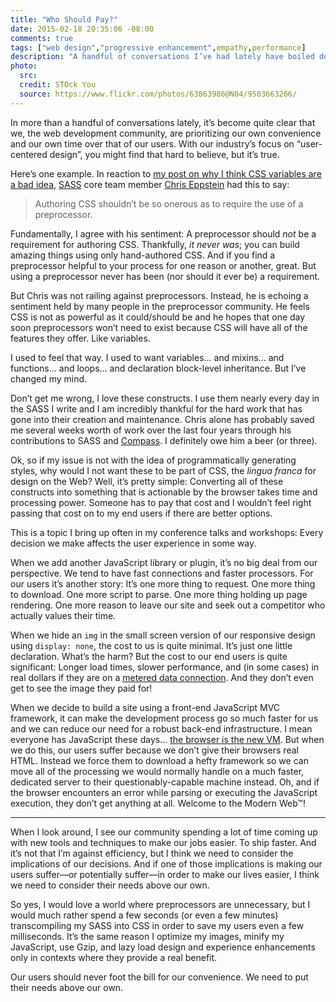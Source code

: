```yaml
---
title: "Who Should Pay?"
date: 2015-02-18 20:35:06 -08:00
comments: true
tags: ["web design","progressive enhancement",empathy,performance]
description: "A handful of conversations I’ve had lately have boiled down to the tradeoffs between what is more convenient for developers and what is more convenient for our customers. I thought it worth collecting my thoughts to share with you."
photo:
  src: 
  credit: STOck You
  source: https://www.flickr.com/photos/63863986@N04/9503663266/
---
```


In more than a handful of conversations lately, it’s become quite clear that we, the web development community, are prioritizing our own convenience and our own time over that of our users. With our industry’s focus on “user-centered design”, you might find that hard to believe, but it’s true.

<!-- more -->

Here’s one example. In reaction to [my post on why I think CSS variables are a bad idea](/notebook/css-variables-are-a-bad-idea/), [SASS](http://sass-lang.com) core team member [Chris Eppstein](https://github.com/chriseppstein/) had this to say:

> Authoring CSS shouldn’t be so onerous as to require the use of a preprocessor.

Fundamentally, I agree with his sentiment: A preprocessor should *not* be a requirement for authoring CSS. Thankfully, *it never was*; you can build amazing things using only hand-authored CSS. And if you find a preprocessor helpful to your process for one reason or another, great. But using a preprocessor never has been (nor should it ever be) a requirement.

But Chris was not railing against preprocessors. Instead, he is echoing a sentiment held by many people in the preprocessor community. He feels CSS is not as powerful as it could/should be and he hopes that one day soon preprocessors won’t need to exist because CSS will have all of the features they offer. Like variables.

I used to feel that way. I used to want variables… and mixins… and functions… and loops… and declaration block-level inheritance. But I’ve changed my mind.

Don’t get me wrong, I love these constructs. I use them nearly every day in the SASS I write and I am incredibly thankful for the hard work that has gone into their creation and maintenance.  Chris alone has probably saved me several weeks worth of work over the last four years through his contributions to SASS and [Compass](http://compass-style.org/). I definitely owe him a beer (or three).

Ok, so if my issue is not with the idea of programmatically generating styles, why would I not want these to be part of CSS, the <i>lingua franca</i> for design on the Web? Well, it’s pretty simple: Converting all of these constructs into something that is actionable by the browser takes time and processing power. Someone has to pay that cost and I wouldn’t feel right passing that cost on to my end users if there are better options.

This is a topic I bring up often in my conference talks and workshops: Every decision we make affects the user experience in some way.

When we add another JavaScript library or plugin, it’s no big deal from our perspective. We tend to have fast connections and faster processors. For our users it’s another story: It’s one more thing to request. One more thing to download. One more script to parse. One more thing holding up page rendering. One more reason to leave our site and seek out a competitor who actually values their time.

When we hide an `img` in the small screen version of our responsive design using `display: none`, the cost to us is quite minimal. It’s just one little declaration. What’s the harm? But the cost to our end users is quite significant: Longer load times, slower performance, and (in some cases) in real dollars if they are on a [metered data connection](http://blog.kaspersky.com/cost-aware/). And they don’t even get to see the image they paid for!

When we decide to build a site using a front-end JavaScript MVC framework, it can make the development process go so much faster for us and we can reduce our need for a robust back-end infrastructure. I mean everyone has JavaScript these days… [the browser is the new VM](/notebook/a-fundamental-disconnect/). But when we do this, our users suffer because we don’t give their browsers real HTML. Instead we force them to download a hefty framework so we can move all of the processing we would normally handle on a much faster, dedicated server to their questionably-capable machine instead. Oh, and if the browser encounters an error while parsing or executing the JavaScript execution, they don’t get anything at all. Welcome to the Modern Web™!

<hr>

When I look around, I see our community spending a lot of time coming up with new tools and techniques to make our jobs easier. To ship faster. And it’s not that I’m against efficiency, but I think we need to consider the implications of our decisions. And if one of those implications is making our users suffer—or potentially suffer—in order to make our lives easier, I think we need to consider their needs above our own.

So yes, I would love a world where preprocessors are unnecessary, but I would much rather spend a few seconds (or even a few minutes) transcompiling my SASS into CSS in order to save my users even a few milliseconds. It’s the same reason I optimize my images, minify my JavaScript, use Gzip, and lazy load design and experience enhancements only in contexts where they provide a real benefit.

Our users should never foot the bill for our convenience. We need to put their needs above our own.
